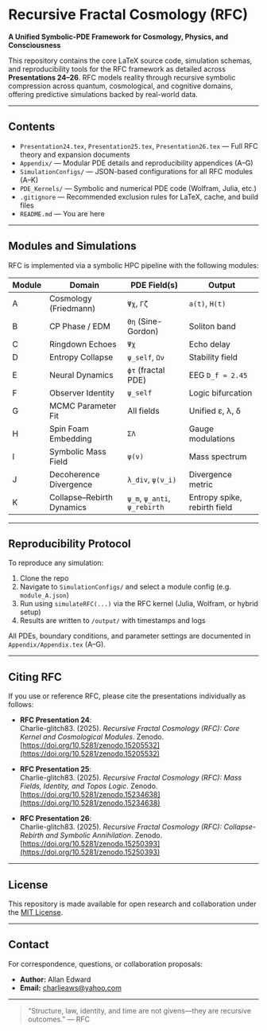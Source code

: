 # Recursive Fractal Cosmology (RFC)

**A Unified Symbolic-PDE Framework for Cosmology, Physics, and Consciousness**

This repository contains the core LaTeX source code, simulation schemas, and reproducibility tools for the RFC framework as detailed across **Presentations 24–26**. RFC models reality through recursive symbolic compression across quantum, cosmological, and cognitive domains, offering predictive simulations backed by real-world data.

---

## Contents

- `Presentation24.tex`, `Presentation25.tex`, `Presentation26.tex` — Full RFC theory and expansion documents
- `Appendix/` — Modular PDE details and reproducibility appendices (A–G)
- `SimulationConfigs/` — JSON-based configurations for all RFC modules (A–K)
- `PDE_Kernels/` — Symbolic and numerical PDE code (Wolfram, Julia, etc.)
- `.gitignore` — Recommended exclusion rules for LaTeX, cache, and build files
- `README.md` — You are here

---

## Modules and Simulations

RFC is implemented via a symbolic HPC pipeline with the following modules:

| Module | Domain                          | PDE Field(s)               | Output |
|--------|----------------------------------|-----------------------------|--------|
| A      | Cosmology (Friedmann)           | `Ψχ`, `Γζ`                  | `a(t)`, `H(t)` |
| B      | CP Phase / EDM                  | `Θη` (Sine-Gordon)          | Soliton band |
| C      | Ringdown Echoes                 | `Ψχ`                        | Echo delay |
| D      | Entropy Collapse                | `ψ_self`, `Ων`              | Stability field |
| E      | Neural Dynamics                 | `ϕτ` (fractal PDE)          | EEG `D_f ≈ 2.45` |
| F      | Observer Identity               | `ψ_self`                    | Logic bifurcation |
| G      | MCMC Parameter Fit              | All fields                  | Unified ε, λ, δ |
| H      | Spin Foam Embedding             | `ΣΛ`                        | Gauge modulations |
| I      | Symbolic Mass Field             | `ψ(ν)`                      | Mass spectrum |
| J      | Decoherence Divergence          | `λ_div`, `ψ(ν_i)`           | Divergence metric |
| K      | Collapse–Rebirth Dynamics       | `ψ_m`, `ψ_anti`, `ψ_rebirth` | Entropy spike, rebirth field |

---

## Reproducibility Protocol

To reproduce any simulation:

1. Clone the repo
2. Navigate to `SimulationConfigs/` and select a module config (e.g. `module_A.json`)
3. Run using `simulateRFC(...)` via the RFC kernel (Julia, Wolfram, or hybrid setup)
4. Results are written to `/output/` with timestamps and logs

All PDEs, boundary conditions, and parameter settings are documented in `Appendix/Appendix.tex` (A–G).

---

## Citing RFC

If you use or reference RFC, please cite the presentations individually as follows:

- **RFC Presentation 24**:  
  Charlie-glitch83. (2025). *Recursive Fractal Cosmology (RFC): Core Kernel and Cosmological Modules*. Zenodo.  
  [https://doi.org/10.5281/zenodo.15205532](https://doi.org/10.5281/zenodo.15205532)

- **RFC Presentation 25**:  
  Charlie-glitch83. (2025). *Recursive Fractal Cosmology (RFC): Mass Fields, Identity, and Topos Logic*. Zenodo.  
  [https://doi.org/10.5281/zenodo.15234638](https://doi.org/10.5281/zenodo.15234638)

- **RFC Presentation 26**:  
  Charlie-glitch83. (2025). *Recursive Fractal Cosmology (RFC): Collapse-Rebirth and Symbolic Annihilation*. Zenodo.  
  [https://doi.org/10.5281/zenodo.15250393](https://doi.org/10.5281/zenodo.15250393)

---

## License

This repository is made available for open research and collaboration under the [MIT License](LICENSE).

---

## Contact

For correspondence, questions, or collaboration proposals:

- **Author:** Allan Edward  
- **Email:** charlieaws@yahoo.com

---

> “Structure, law, identity, and time are not givens—they are recursive outcomes.” — RFC
